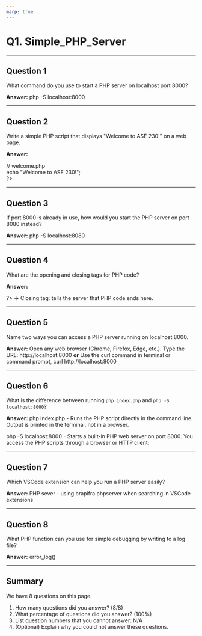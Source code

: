 ```yaml
---
marp: true
---
```


# Q1. Simple_PHP_Server

---

## Question 1

What command do you use to start a PHP server on localhost port 8000?

**Answer:** php -S localhost:8000

---

## Question 2

Write a simple PHP script that displays "Welcome to ASE 230!" on a web page.

**Answer:** 
<?php <br>
// welcome.php <br>
echo "Welcome to ASE 230!"; <br>
?>

---

## Question 3

If port 8000 is already in use, how would you start the PHP server on port 8080 instead?

**Answer:** php -S localhost:8080

---

## Question 4

What are the opening and closing tags for PHP code?

**Answer:** 
<?php → Opening tag: tells the server that PHP code starts here <br>
?> → Closing tag: tells the server that PHP code ends here.

---

## Question 5

Name two ways you can access a PHP server running on localhost:8000.

**Answer:** Open any web browser (Chrome, Firefox, Edge, etc.). Type the URL: http://localhost:8000 
**or** 
Use the curl command in terminal or command prompt, curl http://localhost:8000

---

## Question 6

What is the difference between running `php index.php` and `php -S localhost:8000`?

**Answer:** php index.php - Runs the PHP script directly in the command line. Output is printed in the terminal, not in a browser.

php -S localhost:8000 - Starts a built-in PHP web server on port 8000. You access the PHP scripts through a browser or HTTP client:

---

## Question 7

Which VSCode extension can help you run a PHP server easily?

**Answer:** PHP sever - using brapifra.phpserver when searching in VSCode extensions

---

## Question 8

What PHP function can you use for simple debugging by writing to a log file?

**Answer:** error_log()

---

## Summary

We have 8 questions on this page.

1. How many questions did you answer? (8/8)
2. What percentage of questions did you answer? (100%)
3. List question numbers that you cannot answer: N/A
4. (Optional) Explain why you could not answer these questions.
